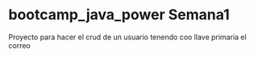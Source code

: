 # bootcamp_java_power Semana1  
 Proyecto para hacer el crud de un usuario tenendo coo llave primaria el correo
